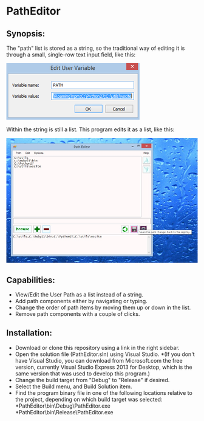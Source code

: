 ﻿# PathEditor

## Synopsis:

The "path" list is stored as a string, so the traditional way of editing it is through a small, single-row text input field, like this:

![Screenshot of PathEditor](Screenshots/stock-edit-window.png)

Within the string is still a list.  This program edits it as a list, like this:

![Screenshot of PathEditor](Screenshots/screenshot.jpg)

## Capabilities:
* View/Edit the User Path as a list instead of a string.
* Add path components either by navigating or typing.
* Change the order of path items by moving them up or down in the list.
* Remove path components with a couple of clicks.

## Installation:
* Download or clone this repository using a link in the right sidebar.
* Open the solution file (PathEditor.sln) using Visual Studio.
  *(If you don't have Visual Studio, you can download from Microsoft.com the free version, currently Visual Studio Express 2013 for Desktop, which is the same version that was used to develop this program.)
* Change the build target from "Debug" to "Release" if desired.
* Select the Build menu, and Build Solution item.
* Find the program binary file in one of the following locations relative to the project, depending on which build target was selected:
  *PathEditor\bin\Debug\PathEditor.exe
  *PathEditor\bin\Release\PathEditor.exe
